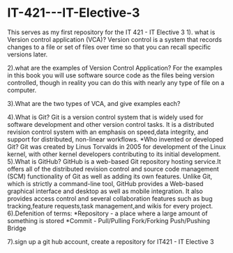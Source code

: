 # IT-421---IT-Elective-3
This serves as my first repository for the IT 421 - IT Elective 3
1). what is Version control application (VCA)?
Version control is a system that records changes to a file or set of files over time so that you can recall specific versions later. 

2).what are the examples of Version Control Application?
For the examples in this book you will use software source code as the files being version controlled, 
though in reality you can do this with nearly any type of file on a computer.

3).What are the two types of VCA, and give examples each?

4).What is Git?
Git is a version control system that is widely used for software development and other version control tasks. 
It is a distributed revision control system with an emphasis on speed,data integrity, and support for distributed, non-linear workflows.
*Who invented or developed Git?
Git was created by Linus Torvalds in 2005 for development of the Linux kernel,
with other kernel developers contributing to its initial development.
5).What is GitHub?
GitHub is a web-based Git repository hosting service.It offers all of the distributed revision control and source code management (SCM) functionality of Git as well as adding its own features. Unlike Git, which is strictly a command-line tool, GitHub provides a Web-based graphical interface and desktop as well as mobile integration.
It also provides access control and several collaboration features such as bug tracking,feature requests,task management,and wikis for every project.
6).Defenition of terms:
*Repository - a place where a large amount of something is stored
*Commit - 
Pull/Pulling
Fork/Forking
Push/Pushing
Bridge

7).sign up a git hub account, create a repository for IT421 - IT Elective 3
